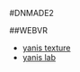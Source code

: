 #DNMADE2

##WEBVR

* [yanis texture](https://hella-yanis.github.io/WEBVR/demoVR.html)
* [yanis lab](https://hella-yanis.github.io/WEBVR/lab.html)





